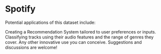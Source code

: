 # Spotify

Potential applications of this dataset include:

Creating a Recommendation System tailored to user preferences or inputs.
Classifying tracks using their audio features and the range of genres they cover.
Any other innovative use you can conceive. Suggestions and discussions are welcome! 
